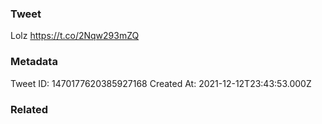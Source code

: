 ### Tweet
Lolz https://t.co/2Nqw293mZQ

### Metadata
Tweet ID: 1470177620385927168
Created At: 2021-12-12T23:43:53.000Z

### Related

